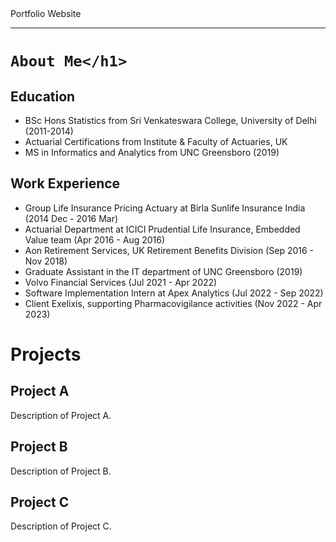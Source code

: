 <!DOCTYPE html>
<html>
<head>
  Portfolio Website


  ___________________
</head>
<body>
  <h1>
    
    About Me</h1>
  
  <h2>Education</h2>
  <ul>
    <li>BSc Hons Statistics from Sri Venkateswara College, University of Delhi (2011-2014)</li>
    <li>Actuarial Certifications from Institute & Faculty of Actuaries, UK</li>
    <li>MS in Informatics and Analytics from UNC Greensboro (2019)</li>
  </ul>
  
  <h2>Work Experience</h2>
  <ul>
    <li>Group Life Insurance Pricing Actuary at Birla Sunlife Insurance India (2014 Dec - 2016 Mar)</li>
    <li>Actuarial Department at ICICI Prudential Life Insurance, Embedded Value team (Apr 2016 - Aug 2016)</li>
    <li>Aon Retirement Services, UK Retirement Benefits Division (Sep 2016 - Nov 2018)</li>
    <li>Graduate Assistant in the IT department of UNC Greensboro (2019)</li>
    <li>Volvo Financial Services (Jul 2021 - Apr 2022)</li>
    <li>Software Implementation Intern at Apex Analytics (Jul 2022 - Sep 2022)</li>
    <li>Client Exelixis, supporting Pharmacovigilance activities (Nov 2022 - Apr 2023)</li>
  </ul>

<h1>Projects</h1>
  
  <h2>Project A</h2>
  <p>Description of Project A.</p>
  
  <h2>Project B</h2>
  <p>Description of Project B.</p>
  
  <h2>Project C</h2>
  <p>Description of Project C.</p>
</body>
</html>


